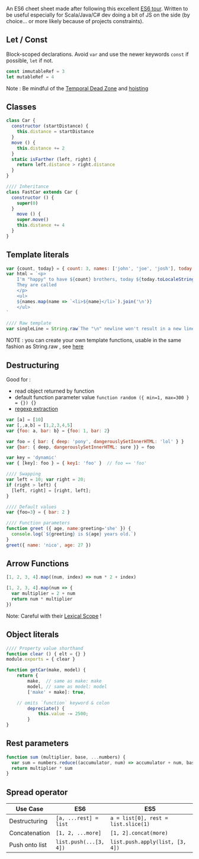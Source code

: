 An ES6 cheet sheet made after following this excellent [ES6 tour](https://ponyfoo.com/articles/tagged/es6-in-depth). Written to be useful especially for Scala/Java/C# dev doing a bit of JS on the side (by choice... or more likely because of projects constraints).

## Let / Const
Block-scoped declarations. Avoid ```var``` and use the newer keywords ```const``` if possible, ```let``` if not.
```js
const immutableRef = 3
let mutableRef = 4
```
Note : Be mindful of the [Temporal Dead Zone](http://jsrocks.org/2015/01/temporal-dead-zone-tdz-demystified/) and [hoisting](https://ponyfoo.com/articles/javascript-variable-hoisting)

## Classes
```js
class Car {
  constructor (startDistance) {
    this.distance = startDistance
  }
  move () {
    this.distance += 2	
  }
  static isFarther (left, right) {
    return left.distance > right.distance
  }
}

//// Inheritance
class FastCar extends Car {
  constructor () {
    super(0)
  }
	move () {
    super.move()
    this.distance += 4
  }
}
```
## Template literals
```js
var {count, today} = { count: 3, names: ['john', 'joe', 'josh'], today: new Date()}
var html = `<p>
  	I'm "happy" to have ${count} brothers, today ${today.toLocaleString()}
  	They are called
	</p>
	<ul>
  	${names.map(name => `<li>${name}</li>`).join('\n')}
	</ul>
`

//// Raw template
var singleLine = String.raw`The "\n" newline won't result in a new line.`
```
NOTE : you can create your own template functions, usable in the same fashion as String.raw , see [here](https://ponyfoo.com/articles/es6-template-strings-in-depth#demystifying-tagged-templates)

## Destructuring 
Good for : 
- read object returned by function
- default function parameter value ```function random ({ min=1, max=300 } = {}) {}```
- [regexp extraction](https://ponyfoo.com/articles/es6-destructuring-in-depth#use-cases-for-destructuring)
```js
var [a] = [10]
var [,,a,b] = [1,2,3,4,5]
var {foo: a, bar: b} = {foo: 1, bar: 2}

var foo = { bar: { deep: 'pony', dangerouslySetInnerHTML: 'lol' } }
var {bar: { deep, dangerouslySetInnerHTML: sure }} = foo

var key = 'dynamic'
var { [key]: foo } = { key1: 'foo' }  // foo == 'foo'

//// Swapping
var left = 10; var right = 20;
if (right > left) {
  [left, right] = [right, left];
}

//// Default values
var {foo=3} = { bar: 2 }

//// Function parameters
function greet ({ age, name:greeting='she' }) {
  console.log(`${greeting} is ${age} years old.`)
}
greet({ name: 'nico', age: 27 })
```

## Arrow Functions
```js
[1, 2, 3, 4].map((num, index) => num * 2 + index)

[1, 2, 3, 4].map(num => {
  var multiplier = 2 + num
  return num * multiplier
})
```
Note: Careful with their [Lexical Scope](https://derickbailey.com/2015/09/28/do-es6-arrow-functions-really-solve-this-in-javascript/) !

## Object literals
```js
//// Property value shorthand
function clear () { elt = {} }
module.exports = { clear }

function getCar(make, model) {
	return {
		make,  // same as make: make
		model, // same as model: model
		['make' + make]: true,

    // omits `function` keyword & colon
		depreciate() {
			this.value -= 2500;
		}
}
```

## Rest parameters
```js
function sum (multiplier, base, ...numbers) {
  var sum = numbers.reduce((accumulator, num) => accumulator + num, base)
  return multiplier * sum
}
```

## Spread operator
| Use Case       | ES6                       | ES5 |
| -------------  | -------------             | ------------- |
| Destructuring  | ```[a, ...rest] = list``` | ```a = list[0], rest = list.slice(1)```  |
| Concatenation  | ```[1, 2, ...more]```     |```[1, 2].concat(more)```  | 
| Push onto list | ```list.push(...[3, 4])```| ```list.push.apply(list, [3, 4])```  |
